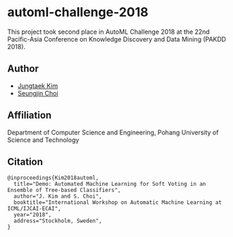 # automl-challenge-2018
This project took second place in AutoML Challenge 2018 at the 22nd Pacific-Asia Conference on Knowledge Discovery and Data Mining (PAKDD 2018).

## Author
* [Jungtaek Kim](http://mlg.postech.ac.kr/~jtkim/)
* [Seungjin Choi](http://mlg.postech.ac.kr/~seungjin/)

## Affiliation
Department of Computer Science and Engineering, Pohang University of Science and Technology

## Citation

```
@inproceedings{Kim2018automl,
  title="Demo: Automated Machine Learning for Soft Voting in an Ensemble of Tree-based Classifiers",
  author="J. Kim and S. Choi",
  booktitle="International Workshop on Automatic Machine Learning at ICML/IJCAI-ECAI",
  year="2018",
  address="Stockholm, Sweden",
}
```
